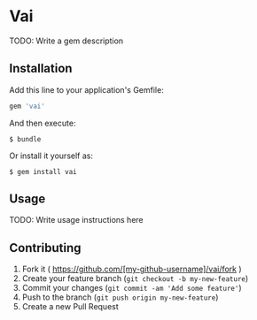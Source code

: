 # Vai

TODO: Write a gem description

## Installation

Add this line to your application's Gemfile:

```ruby
gem 'vai'
```

And then execute:

    $ bundle

Or install it yourself as:

    $ gem install vai

## Usage

TODO: Write usage instructions here

## Contributing

1. Fork it ( https://github.com/[my-github-username]/vai/fork )
2. Create your feature branch (`git checkout -b my-new-feature`)
3. Commit your changes (`git commit -am 'Add some feature'`)
4. Push to the branch (`git push origin my-new-feature`)
5. Create a new Pull Request
